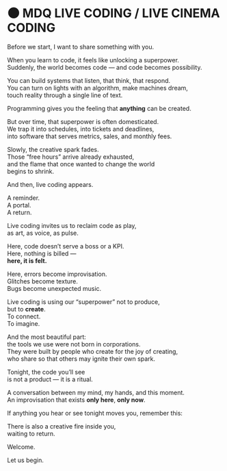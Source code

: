 # 🌑 MDQ LIVE CODING / LIVE CINEMA CODING

Before we start, I want to share something with you.

When you learn to code, it feels like unlocking a superpower.  
Suddenly, the world becomes code — and code becomes possibility.

You can build systems that listen, that think, that respond.  
You can turn on lights with an algorithm, make machines dream,  
touch reality through a single line of text.

Programming gives you the feeling that **anything** can be created.

But over time, that superpower is often domesticated.  
We trap it into schedules, into tickets and deadlines,  
into software that serves metrics, sales, and monthly fees.

Slowly, the creative spark fades.  
Those “free hours” arrive already exhausted,  
and the flame that once wanted to change the world  
begins to shrink.

And then, live coding appears.

A reminder.  
A portal.  
A return.

Live coding invites us to reclaim code as play,  
as art, as voice, as pulse.

Here, code doesn’t serve a boss or a KPI.  
Here, nothing is billed —  
**here, it is felt.**

Here, errors become improvisation.  
Glitches become texture.  
Bugs become unexpected music.

Live coding is using our “superpower” not to produce,  
but to **create**.  
To connect.  
To imagine.

And the most beautiful part:  
the tools we use were not born in corporations.  
They were built by people who create for the joy of creating,  
who share so that others may ignite their own spark.

Tonight, the code you’ll see  
is not a product — it is a ritual.

A conversation between my mind, my hands, and this moment.  
An improvisation that exists **only here**, **only now**.

If anything you hear or see tonight moves you, remember this:

There is also a creative fire inside you,  
waiting to return.

Welcome.

Let us begin.
